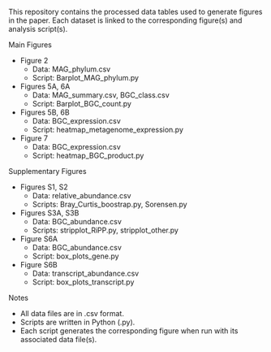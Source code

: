 This repository contains the processed data tables used to generate figures in the paper. Each dataset is linked to the corresponding figure(s) and analysis script(s).

Main Figures
* Figure 2
    * Data: MAG_phylum.csv
    * Script: Barplot_MAG_phylum.py
* Figures 5A, 6A
    * Data: MAG_summary.csv, BGC_class.csv
    * Script: Barplot_BGC_count.py
* Figures 5B, 6B
    * Data: BGC_expression.csv
    * Script: heatmap_metagenome_expression.py
* Figure 7
    * Data: BGC_expression.csv
    * Script: heatmap_BGC_product.py

Supplementary Figures
* Figures S1, S2
    * Data: relative_abundance.csv
    * Scripts: Bray_Curtis_boostrap.py, Sorensen.py
* Figures S3A, S3B
    * Data: BGC_abundance.csv
    * Scripts: stripplot_RiPP.py, stripplot_other.py
* Figure S6A
    * Data: BGC_abundance.csv
    * Script: box_plots_gene.py
* Figure S6B
    * Data: transcript_abundance.csv
    * Script: box_plots_transcript.py

Notes
* All data files are in .csv format.
* Scripts are written in Python (.py).
* Each script generates the corresponding figure when run with its associated data file(s).

